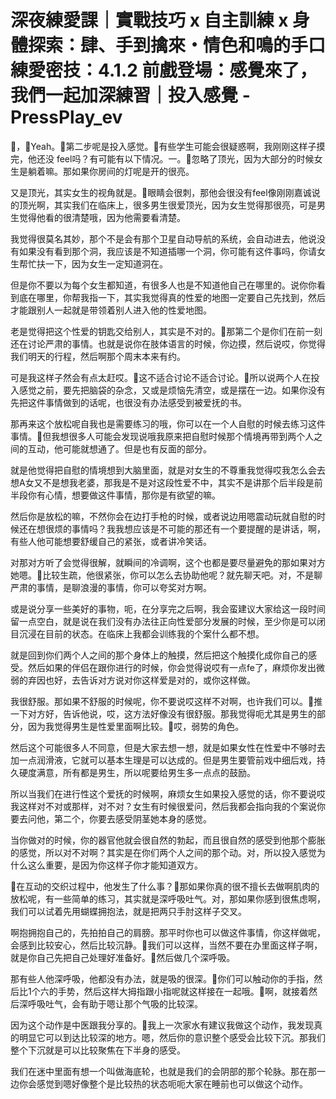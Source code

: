 # 深夜練愛課｜實戰技巧 x 自主訓練 x 身體探索：肆、手到擒來・情色和鳴的手口練愛密技：4.1.2 前戲登場：感覺來了，我們一起加深練習｜投入感覺 - PressPlay_ev

🎼，🎼Yeah。🎼第二步呢是投入感觉。🎼有些学生可能会很疑惑啊，我刚刚这样子摸完，他还没 feel吗？有可能有以下情况。一。🎼忽略了顶光，因为大部分的时候女生是躺着嘛。那如果你房间的灯呢是开的很亮。

又是顶光，其实女生的视角就是。🎼眼睛会很刺，那他会很没有feel像刚刚嘉诚说的顶光啊，其实我们在临床上，很多男生很爱顶光，因为女生觉得那很亮，可是男生觉得他看的很清楚哦，因为他需要看清楚。

我觉得很莫名其妙，那个不是会有那个卫星自动导航的系统，会自动进去，他说没有如果没有看到那个洞，我应该是不知道插哪一个洞，你可能有这件事吗，你请女生帮忙扶一下，因为女生一定知道洞在。

但是你不要以为每个女生都知道，有很多人也是不知道他自己在哪里的。说你你看到底在哪里，你帮我指一下，其实我觉得真的性爱的地图一定要自己先找到，然后才能跟别人一起就是带领着别人进入他的性爱地图。

老是觉得把这个性爱的钥匙交给别人，其实是不对的。🎼那第二个是你们在前一刻还在讨论严肃的事情。也就是说你在肢体语言的时候，你边摸，然后说哎，你觉得我们明天的行程，然后啊那个周末本来有约。

可是我这样子然会有点太赶哎。🎼这不适合讨论不适合讨论。🎼所以说两个人在投入感觉之前，要先把脑袋的杂念，又或是烦恼先清空，或是摆在一边。如果你没有先把这件事情做到的话呢，也很没有办法感受到被爱抚的书。

那再来这个放松呢自我也是需要练习的哦，你可以在一个人自慰的时候去练习这件事情。🎼但我想很多人可能会发现说哦我原来把自慰时候那个情境再带到两个人之间的互动，他可能就想通了。但是也有反面的部分。

就是他觉得把自慰的情境想到大脑里面，就是对女生的不尊重我觉得哎我怎么会去想A女又不是想我老婆，那我是不是对这段性爱不中，其实不是讲那个后半段是前半段你有心情，想要做这件事情，那你是有欲望的嘛。

然后你是放松的嘛，不然你会在边打手枪的时候，或者说边用嗯震动玩就自慰的时候还在想很烦的事情吗？我我想应该是不可能的那还有一个要提醒的是讲话，啊，有些人他可能想要舒缓自己的紧张，或者讲冷笑话。

对那对方听了会觉得很解，就瞬间的冷调啊，这个也都是要尽量避免的那如果对方她嗯。🎼比较生疏，他很紧张，你可以怎么去协助他呢？就先聊天吧。对，不是聊严肃的事情，是聊浪漫的事情，你可以夸奖对方啊。

或是说分享一些美好的事物，呃，在分享完之后啊，我会蛮建议大家给这一段时间留一点空白，就是说在我们没有办法往正向性爱部分发展的时候，至少你是可以闭目沉浸在目前的状态。在临床上我都会训练我的个案什么都不想。

就是回到你们两个人之间的那个身体上的触摸，然后把这个触摸化成你自己的感受。然后如果的伴侣在跟你进行的时候，你会觉得说哎有一点fe了，麻烦你发出微弱的弃因也好，去告诉对方说对你这样爱是对的，或你这样做。

我很舒服。那如果不舒服的时候呢，你不要说哎这样不对啊，也许我们可以。🎼推一下对方好，告诉他说，哎，这方法好像没有很舒服。那我觉得呃尤其是男生的部分，因为我觉得男生是性爱里面啊比较。🎼哎，弱势的角色。

然后这个可能很多人不同意，但是大家去想一想，就是如果女性在性爱中不够时去加一点润滑液，它就可以基本生理是可以达成的。但是男生要管前戏中细后戏，持久硬度满意，所有都是男生，所以呢要给男生多一点点的鼓励。

所以当我们在进行性这个爱抚的时候啊，麻烦女生如果投入感觉的话，你不要说哎我这样对不对或那样，对不对？女生有时候很爱问，然后我都会指向我的个案说你要去问他，第二个，你要去感受阴茎她本身的感觉。

当你做对的时候，你的器官他就会很自然的勃起，而且很自然的感受到他那个膨胀的感觉，所以对不对啊？其实是在你们两个人之间的那个动。对，所以投入感觉为什么这么重要，是因为你这样子你才能知道双方。

🎼在互动的交织过程中，他发生了什么事？🎼那如果你真的很不擅长去做啊肌肉的放松呢，有一些简单的练习，其实就是深呼吸吐气。对，那如果你感到很焦虑啊，我们可以试着先用蝴蝶拥抱法，就是把两只手肘这样子交叉。

啊抱拥抱自己的，先拍拍自己的肩膀。那平时你也可以做这件事情，你这样做呢，会感到比较安心，然后比较沉静。🎼我们可以这样，当然不要在办里面这样子啊，就是你自己先把自己处理好准备好。🎼然后做几个深呼吸。

那有些人他深呼吸，他都没有办法，就是吸的很深。🎼你们可以触动你的手指，然后比1个六的手势，然后这样大拇指跟小指呢就这样接在一起哦。🎼啊，就接着然后深呼吸吐气，会有助于嗯让那个气吸的比较深。

因为这个动作是中医跟我分享的。🎼我上一次家水有建议我做这个动作，我发现真的明显它可以到达比较深的地方。嗯，然后你的意识整个感受会比较下沉。那我们整个下沉就是可以比较聚焦在下半身的感受。

我们在迷中里面有想一个叫做海底轮，也就是我们的会阴部的那个轮脉。那在那一边你会感觉到嗯好像整个是比较热的状态呃呃大家在睡前也可以做这个动作。

